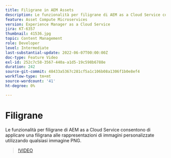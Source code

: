 ```yaml
---
title: Filigrane in AEM Assets
description: Le funzionalità per filigrane di AEM as a Cloud Service consentono di applicare una filigrana alle rappresentazioni di immagini personalizzate utilizzando qualsiasi immagine PNG.
feature: Asset Compute Microservices
version: Experience Manager as a Cloud Service
jira: KT-6357
thumbnail: 41536.jpg
topic: Content Management
role: Developer
level: Intermediate
last-substantial-update: 2022-06-07T00:00:00Z
doc-type: Feature Video
exl-id: 252c7c58-3567-440a-a1d5-19c598b6788e
duration: 242
source-git-commit: 48433a5367c281cf5a1c106b08a1306f1b0e8ef4
workflow-type: tm+mt
source-wordcount: '41'
ht-degree: 0%

---
```


# Filigrane

Le funzionalità per filigrane di AEM as a Cloud Service consentono di applicare una filigrana alle rappresentazioni di immagini personalizzate utilizzando qualsiasi immagine PNG.

>[!VIDEO](https://video.tv.adobe.com/v/41536?quality=12&learn=on)
